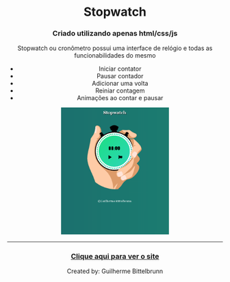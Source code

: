 <main style="text-align:center">
    <h1><strong>Stopwatch</strong></h1>
    <h3><strong>Criado utilizando apenas html/css/js</strong></h3>
    <p>Stopwatch ou cronômetro possui uma interface de relógio e todas as funcionabilidades do mesmo<p>
    <ul>
        <li>Iniciar contator</li>
        <li>Pausar contador</li>
        <li>Adicionar uma volta</li>
        <li>Reiniar contagem</li>
        <li>Animações ao contar e pausar</li>
    </ul>
    <img src="watch.gif" style="width:50%">
    <hr>
    <h3><a href="https://guilhermebittelbrunn.github.io/stopwatch/"> Clique aqui para ver o site</a></h3>
    <p>Created by: Guilherme Bittelbrunn</p>
</main>






<!-- https://guilhermebittelbrunn.github.io/stopwatch/ -->

